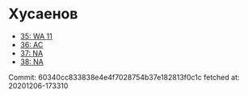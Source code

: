 # Хусаенов
- [35: WA 11](35.md)
- [36: AC](36.md)
- [37: NA](37.md)
- [38: NA](38.md)

Commit: 60340cc833838e4e4f7028754b37e182813f0c1c
 fetched at: 20201206-173310

